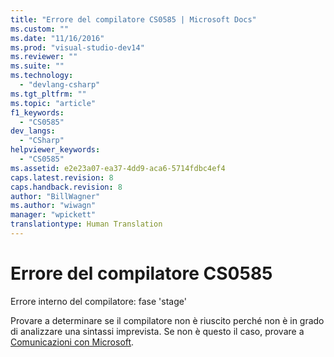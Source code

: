 ```yaml
---
title: "Errore del compilatore CS0585 | Microsoft Docs"
ms.custom: ""
ms.date: "11/16/2016"
ms.prod: "visual-studio-dev14"
ms.reviewer: ""
ms.suite: ""
ms.technology: 
  - "devlang-csharp"
ms.tgt_pltfrm: ""
ms.topic: "article"
f1_keywords: 
  - "CS0585"
dev_langs: 
  - "CSharp"
helpviewer_keywords: 
  - "CS0585"
ms.assetid: e2e23a07-ea37-4dd9-aca6-5714fdbc4ef4
caps.latest.revision: 8
caps.handback.revision: 8
author: "BillWagner"
ms.author: "wiwagn"
manager: "wpickett"
translationtype: Human Translation
---
```

# Errore del compilatore CS0585
Errore interno del compilatore: fase 'stage'  
  
 Provare a determinare se il compilatore non è riuscito perché non è in grado di analizzare una sintassi imprevista. Se non è questo il caso, provare a [Comunicazioni con Microsoft](/visual-studio/ide/talk-to-us).